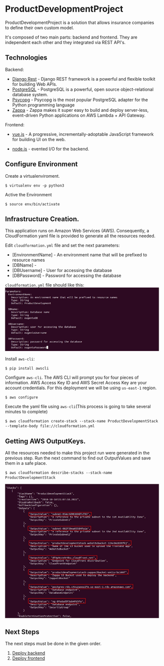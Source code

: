 ProductDevelopmentProject
==============================
ProductDevelopmentProject is a solution that allows insurance companies to define their own custom model. 

It's composed of two main parts: backend and frontend. They are independent each other and they integrated via REST API's. 


Technologies 
----------
Backend:
* [Django Rest] - Django REST framework is a powerful and flexible toolkit for building Web APIs.
* [PostgreSQL] - PostgreSQL is a powerful, open source object-relational database system.
* [Psycopg] - Psycopg is the most popular PostgreSQL adapter for the Python programming language
* [Zappa] - Zappa makes it super easy to build and deploy server-less, event-driven Python applications on AWS Lambda + API Gateway.

Frontend:
*  [vue.js] - A progressive, incrementally-adoptable JavaScript framework for building UI on the web.
*  [node.js] - evented I/O for the backend.


   [Django Rest]: <https://www.django-rest-framework.org/>
   [PostgreSQL]: <https://www.postgresql.org/>
   [Psycopg]: <http://initd.org/psycopg/>
   [Zappa]: <https://github.com/Miserlou/Zappa/>
   [node.js]: <http://nodejs.org>
   [Vue.js]: <https://vuejs.org/>


Configure Environment 
----------
Create a virtualenviroment.
```
$ virtualenv env -p python3
```
Active the Environment
```
$ source env/bin/activate
```

Infrastructure Creation.
----------
This application runs on Amazon Web Services (AWS). Consequently, a CloudFormation yaml file is provided to generate all the resources needed.

Edit `cloudformation.yml` file and set the next parameters:
* [EnvironmentName] -  An environment name that will be prefixed to resource names
* [DBName] - 
* [DBUsername] - User for accessing the database
* [DBPassword] - Password for accessing the database 

`cloudformation.yml` file should like this:
![Alt text](https://github.com/eugeniosu/ProductDevelopmentProject/blob/master/readme-images/cloudformationconf.jpg?raw=true)

Install `aws-cli`:
```
$ pip install awscli
```
Configure `aws-cli`. The AWS CLI will prompt you for four pieces of information. AWS Access Key ID and AWS Secret Access Key are your account credentials. For this deployment we will be using `us-east-1` region.
```
$ aws configure
```
Execute the yaml file using `aws-cli`(This process is going to take several minutes to complete)
```
$ aws cloudformation create-stack --stack-name ProductDevelopmentStack --template-body file://cloudformation.yml
```

Getting AWS OutputKeys.
----------
All the resources needed to make this project run were generated in the previous step.
Run the next command to find out OutputValues and save them in a safe place.
```
$ aws cloudformation describe-stacks --stack-name ProductDevelopmentStack
```

![Alt text](https://github.com/eugeniosu/ProductDevelopmentProject/blob/master/readme-images/outputKey.jpg?raw=true)

Next Steps
----------
The next steps must be done in the given order.
1. [Deploy backend](https://github.com/eugeniosu/ProductDevelopmentProject/tree/master/backend)
2. [Deploy frontend](https://github.com/eugeniosu/ProductDevelopmentProject/tree/master/frontend)
